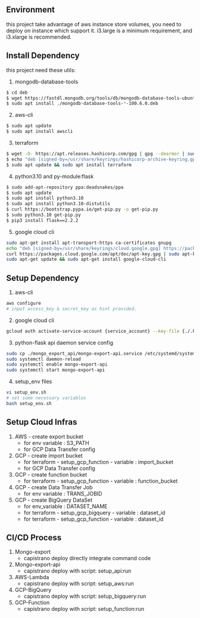## Environment
this project take advantage of aws instance store volumes, you need to deploy on instance which support it.
i3.large is a minimum requirement, and i3.xlarge is recommended.
## Install Dependency
this project need these utils:
1. mongodb-database-tools
```sh
$ cd deb
$ wget https://fastdl.mongodb.org/tools/db/mongodb-database-tools-ubuntu2004-x86_64-100.6.0.deb
$ sudo apt install ./mongodb-database-tools-*-100.6.0.deb
```
2. aws-cli
``` sh
$ sudo apt update
$ sudo apt install awscli
```
3. terraform
```sh
$ wget -O- https://apt.releases.hashicorp.com/gpg | gpg --dearmor | sudo tee /usr/share/keyrings/hashicorp-archive-keyring.gpg
$ echo "deb [signed-by=/usr/share/keyrings/hashicorp-archive-keyring.gpg] https://apt.releases.hashicorp.com $(lsb_release -cs) main" | sudo tee /etc/apt/sources.list.d/hashicorp.list
$ sudo apt update && sudo apt install terraform
```
4. python3.10 and py-module:flask
```sh
$ sudo add-apt-repository ppa:deadsnakes/ppa
$ sudo apt update
$ sudo apt install python3.10
$ sudo apt install python3.10-distutils
$ curl https://bootstrap.pypa.io/get-pip.py -o get-pip.py
$ sudo python3.10 get-pip.py
$ pip3 install flask==2.2.2
```
5. google cloud cli
```sh
sudo apt-get install apt-transport-https ca-certificates gnupg
echo "deb [signed-by=/usr/share/keyrings/cloud.google.gpg] https://packages.cloud.google.com/apt cloud-sdk main" | sudo tee -a /etc/apt/sources.list.d/google-cloud-sdk.list
curl https://packages.cloud.google.com/apt/doc/apt-key.gpg | sudo apt-key --keyring /usr/share/keyrings/cloud.google.gpg add -
sudo apt-get update && sudo apt-get install google-cloud-cli
```
## Setup Dependency
1. aws-cli
```sh
aws configure
# input access_key & secret_key as hint provided.
```
2. google cloud cli
```sh
gcloud auth activate-service-account {service_account} --key-file {./.key/*.json} --project=mf-api-dev
```
3. python-flask api daemon service config
```sh
sudo cp ./mongo_export_api/mongo-export-api.service /etc/systemd/system/
sudo systemctl daemon-reload
sudo systemctl enable mongo-export-api
sudo systemctl start mongo-export-api
```
4. setup_env files
```sh
vi setup_env.sh
# set some necessary variables
bash setup_env.sh
```
## Setup Cloud Infras
1. AWS - create export bucket  
   * for env variable : S3_PATH  
   * for GCP Data Transfer config
2. GCP - create import bucket  
   * for terraform - setup_gcp_function - variable : import_bucket
   * for GCP Data Transfer config
3. GCP - create function bucket  
   * for terraform - setup_gcp_function - variable : function_bucket 
4. GCP - create Data Transfer Job  
   * for env variable : TRANS_JOBID
5. GCP - create BigQuery DataSet
   * for env_variable : DATASET_NAME
   * for terraform - setup_gcp_bigquery - variable : dataset_id
   * for terraform - setup_gcp_function - variable : dataset_id

## CI/CD Process
1. Mongo-export
   * capistrano deploy directly integrate command code
2. Mongo-export-api
   * capistrano deploy with script: setup_api:run
3. AWS-Lambda
   * capistrano deploy with script: setup_aws:run
4. GCP-BigQuery
   * capistrano deploy with script: setup_bigquery:run
5. GCP-Function
   * capistrano deploy with script: setup_function:run